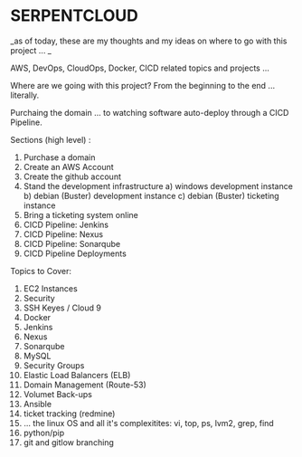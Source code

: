 # SERPENTCLOUD

_as of today, these are my thoughts and my ideas on where to go with this project ... _ 

AWS, DevOps, CloudOps, Docker, CICD related topics and projects ... 

Where are we going with this project? From the beginning to the end ... literally.

Purchaing the domain ... to watching software auto-deploy through a CICD Pipeline. 

Sections (high level) : 

1) Purchase a domain 
2) Create an AWS Account 
3) Create the github account
4) Stand the development infrastructure 
 a) windows development instance 
 b) debian (Buster) development instance
 c) debian (Buster) ticketing instance
5) Bring a ticketing system online
6) CICD Pipeline: Jenkins
7) CICD Pipeline: Nexus
8) CICD Pipeline: Sonarqube
7) CICD Pipeline Deployments

Topics to Cover: 

1) EC2 Instances
2) Security
3) SSH Keyes / Cloud 9
4) Docker
5) Jenkins
6) Nexus
7) Sonarqube
8) MySQL
9) Security Groups
10) Elastic Load Balancers (ELB)
11) Domain Management (Route-53)
12) Volumet Back-ups
13) Ansible
14) ticket tracking (redmine)
15) ... the linux OS and all it's complexitites: vi, top, ps, lvm2, grep, find
16) python/pip 
17) git and gitlow branching


